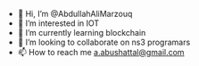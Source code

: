 - 👋 Hi, I’m @AbdullahAliMarzouq
- 👀 I’m interested in IOT
- 🌱 I’m currently learning blockchain
- 💞️ I’m looking to collaborate on ns3 programars
- 📫 How to reach me a.abushattal@gmail.com 

<!---
AbdullahAliMarzouq/AbdullahAliMarzouq is a ✨ special ✨ repository because its `README.md` (this file) appears on your GitHub profile.
You can click the Preview link to take a look at your changes.
--->
